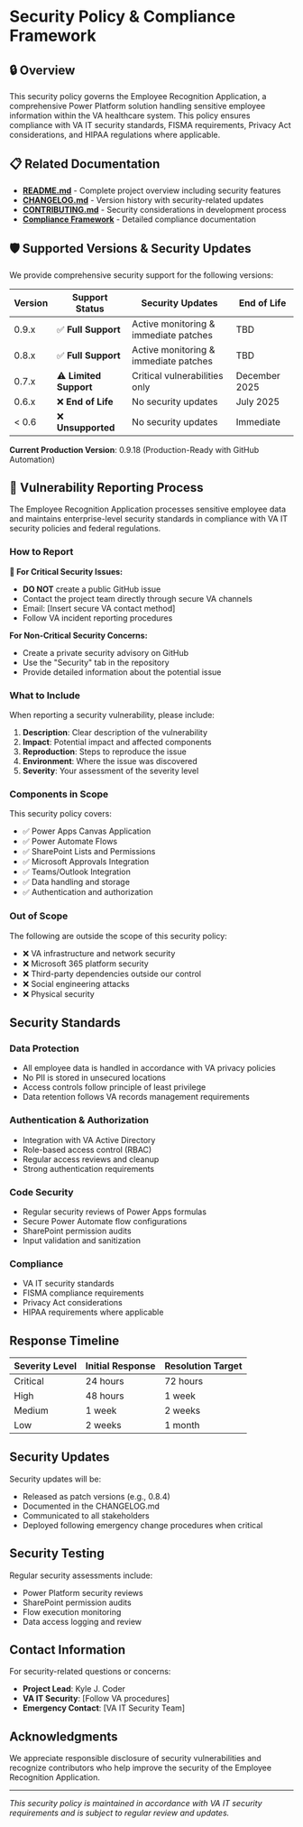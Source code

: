 # Security Policy & Compliance Framework

<!--
   Copyright 2025 Kyle J. Coder

   Licensed under the Apache License, Version 2.0 (the "License");
   you may not use this file except in compliance with the License.
   You may obtain a copy of the License at

       http://www.apache.org/licenses/LICENSE-2.0

   Unless required by applicable law or agreed to in writing, software
   distributed under the License is distributed on an "AS IS" BASIS,
   WITHOUT WARRANTIES OR CONDITIONS OF ANY KIND, either express or implied.
   See the License for the specific language governing permissions and
   limitations under the License.
-->

## 🔒 Overview
This security policy governs the Employee Recognition Application, a comprehensive Power Platform solution handling sensitive employee information within the VA healthcare system. This policy ensures compliance with VA IT security standards, FISMA requirements, Privacy Act considerations, and HIPAA regulations where applicable.

## 📋 Related Documentation
- **[README.md](README.md)** - Complete project overview including security features
- **[CHANGELOG.md](CHANGELOG.md)** - Version history with security-related updates
- **[CONTRIBUTING.md](CONTRIBUTING.md)** - Security considerations in development process
- **[Compliance Framework](security/compliance-framework.md)** - Detailed compliance documentation

## 🛡️ Supported Versions & Security Updates

We provide comprehensive security support for the following versions:

| Version | Support Status | Security Updates | End of Life |
|---------|---------------|------------------|-------------|
| 0.9.x   | ✅ **Full Support** | Active monitoring & immediate patches | TBD |
| 0.8.x   | ✅ **Full Support** | Active monitoring & immediate patches | TBD |
| 0.7.x   | ⚠️ **Limited Support** | Critical vulnerabilities only | December 2025 |
| 0.6.x   | ❌ **End of Life** | No security updates | July 2025 |
| < 0.6   | ❌ **Unsupported** | No security updates | Immediate |

**Current Production Version**: 0.9.18 (Production-Ready with GitHub Automation)

## 🚨 Vulnerability Reporting Process

The Employee Recognition Application processes sensitive employee data and maintains enterprise-level security standards in compliance with VA IT security policies and federal regulations.

### How to Report

**🚨 For Critical Security Issues:**
- **DO NOT** create a public GitHub issue
- Contact the project team directly through secure VA channels
- Email: [Insert secure VA contact method]
- Follow VA incident reporting procedures

**For Non-Critical Security Concerns:**
- Create a private security advisory on GitHub
- Use the "Security" tab in the repository
- Provide detailed information about the potential issue

### What to Include

When reporting a security vulnerability, please include:

1. **Description**: Clear description of the vulnerability
2. **Impact**: Potential impact and affected components
3. **Reproduction**: Steps to reproduce the issue
4. **Environment**: Where the issue was discovered
5. **Severity**: Your assessment of the severity level

### Components in Scope

This security policy covers:
- ✅ Power Apps Canvas Application
- ✅ Power Automate Flows
- ✅ SharePoint Lists and Permissions
- ✅ Microsoft Approvals Integration
- ✅ Teams/Outlook Integration
- ✅ Data handling and storage
- ✅ Authentication and authorization

### Out of Scope

The following are outside the scope of this security policy:
- ❌ VA infrastructure and network security
- ❌ Microsoft 365 platform security
- ❌ Third-party dependencies outside our control
- ❌ Social engineering attacks
- ❌ Physical security

## Security Standards

### Data Protection
- All employee data is handled in accordance with VA privacy policies
- No PII is stored in unsecured locations
- Access controls follow principle of least privilege
- Data retention follows VA records management requirements

### Authentication & Authorization
- Integration with VA Active Directory
- Role-based access control (RBAC)
- Regular access reviews and cleanup
- Strong authentication requirements

### Code Security
- Regular security reviews of Power Apps formulas
- Secure Power Automate flow configurations
- SharePoint permission audits
- Input validation and sanitization

### Compliance
- VA IT security standards
- FISMA compliance requirements
- Privacy Act considerations
- HIPAA requirements where applicable

## Response Timeline

| Severity Level | Initial Response | Resolution Target |
|---------------|------------------|-------------------|
| Critical      | 24 hours         | 72 hours          |
| High          | 48 hours         | 1 week            |
| Medium        | 1 week           | 2 weeks           |
| Low           | 2 weeks          | 1 month           |

## Security Updates

Security updates will be:
- Released as patch versions (e.g., 0.8.4)
- Documented in the CHANGELOG.md
- Communicated to all stakeholders
- Deployed following emergency change procedures when critical

## Security Testing

Regular security assessments include:
- Power Platform security reviews
- SharePoint permission audits
- Flow execution monitoring
- Data access logging and review

## Contact Information

For security-related questions or concerns:
- **Project Lead**: Kyle J. Coder
- **VA IT Security**: [Follow VA procedures]
- **Emergency Contact**: [VA IT Security Team]

## Acknowledgments

We appreciate responsible disclosure of security vulnerabilities and recognize contributors who help improve the security of the Employee Recognition Application.

---

*This security policy is maintained in accordance with VA IT security requirements and is subject to regular review and updates.*
